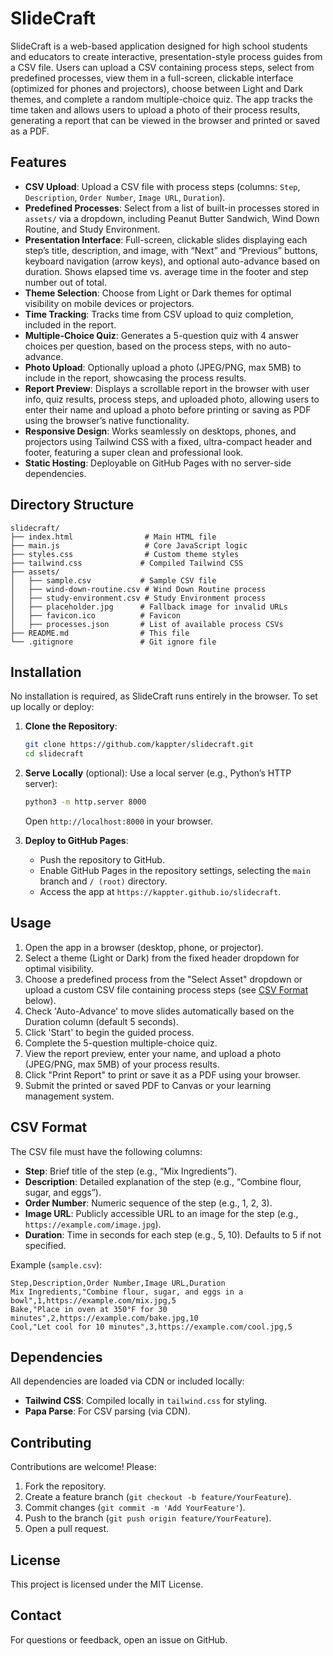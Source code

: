 # SlideCraft

SlideCraft is a web-based application designed for high school students and educators to create interactive, presentation-style process guides from a CSV file. Users can upload a CSV containing process steps, select from predefined processes, view them in a full-screen, clickable interface (optimized for phones and projectors), choose between Light and Dark themes, and complete a random multiple-choice quiz. The app tracks the time taken and allows users to upload a photo of their process results, generating a report that can be viewed in the browser and printed or saved as a PDF.

## Features
- **CSV Upload**: Upload a CSV file with process steps (columns: `Step`, `Description`, `Order Number`, `Image URL`, `Duration`).
- **Predefined Processes**: Select from a list of built-in processes stored in `assets/` via a dropdown, including Peanut Butter Sandwich, Wind Down Routine, and Study Environment.
- **Presentation Interface**: Full-screen, clickable slides displaying each step’s title, description, and image, with “Next” and “Previous” buttons, keyboard navigation (arrow keys), and optional auto-advance based on duration. Shows elapsed time vs. average time in the footer and step number out of total.
- **Theme Selection**: Choose from Light or Dark themes for optimal visibility on mobile devices or projectors.
- **Time Tracking**: Tracks time from CSV upload to quiz completion, included in the report.
- **Multiple-Choice Quiz**: Generates a 5-question quiz with 4 answer choices per question, based on the process steps, with no auto-advance.
- **Photo Upload**: Optionally upload a photo (JPEG/PNG, max 5MB) to include in the report, showcasing the process results.
- **Report Preview**: Displays a scrollable report in the browser with user info, quiz results, process steps, and uploaded photo, allowing users to enter their name and upload a photo before printing or saving as PDF using the browser’s native functionality.
- **Responsive Design**: Works seamlessly on desktops, phones, and projectors using Tailwind CSS with a fixed, ultra-compact header and footer, featuring a super clean and professional look.
- **Static Hosting**: Deployable on GitHub Pages with no server-side dependencies.

## Directory Structure
```
slidecraft/
├── index.html                # Main HTML file
├── main.js                   # Core JavaScript logic
├── styles.css                # Custom theme styles
├── tailwind.css             # Compiled Tailwind CSS
├── assets/
│   ├── sample.csv           # Sample CSV file
│   ├── wind-down-routine.csv # Wind Down Routine process
│   ├── study-environment.csv # Study Environment process
│   ├── placeholder.jpg      # Fallback image for invalid URLs
│   ├── favicon.ico          # Favicon
│   ├── processes.json       # List of available process CSVs
├── README.md                # This file
└── .gitignore               # Git ignore file
```

## Installation
No installation is required, as SlideCraft runs entirely in the browser. To set up locally or deploy:

1. **Clone the Repository**:
   ```bash
   git clone https://github.com/kappter/slidecraft.git
   cd slidecraft
   ```

2. **Serve Locally** (optional):
   Use a local server (e.g., Python’s HTTP server):
   ```bash
   python3 -m http.server 8000
   ```
   Open `http://localhost:8000` in your browser.

3. **Deploy to GitHub Pages**:
   - Push the repository to GitHub.
   - Enable GitHub Pages in the repository settings, selecting the `main` branch and `/ (root)` directory.
   - Access the app at `https://kappter.github.io/slidecraft`.

## Usage
1. Open the app in a browser (desktop, phone, or projector).
2. Select a theme (Light or Dark) from the fixed header dropdown for optimal visibility.
3. Choose a predefined process from the "Select Asset" dropdown or upload a custom CSV file containing process steps (see [CSV Format](#csv-format) below).
4. Check 'Auto-Advance' to move slides automatically based on the Duration column (default 5 seconds).
5. Click 'Start' to begin the guided process.
6. Complete the 5-question multiple-choice quiz.
7. View the report preview, enter your name, and upload a photo (JPEG/PNG, max 5MB) of your process results.
8. Click "Print Report" to print or save it as a PDF using your browser.
9. Submit the printed or saved PDF to Canvas or your learning management system.

## CSV Format
The CSV file must have the following columns:
- **Step**: Brief title of the step (e.g., “Mix Ingredients”).
- **Description**: Detailed explanation of the step (e.g., “Combine flour, sugar, and eggs”).
- **Order Number**: Numeric sequence of the step (e.g., 1, 2, 3).
- **Image URL**: Publicly accessible URL to an image for the step (e.g., `https://example.com/image.jpg`).
- **Duration**: Time in seconds for each step (e.g., 5, 10). Defaults to 5 if not specified.

Example (`sample.csv`):
```csv
Step,Description,Order Number,Image URL,Duration
Mix Ingredients,"Combine flour, sugar, and eggs in a bowl",1,https://example.com/mix.jpg,5
Bake,"Place in oven at 350°F for 30 minutes",2,https://example.com/bake.jpg,10
Cool,"Let cool for 10 minutes",3,https://example.com/cool.jpg,5
```

## Dependencies
All dependencies are loaded via CDN or included locally:
- **Tailwind CSS**: Compiled locally in `tailwind.css` for styling.
- **Papa Parse**: For CSV parsing (via CDN).

## Contributing
Contributions are welcome! Please:
1. Fork the repository.
2. Create a feature branch (`git checkout -b feature/YourFeature`).
3. Commit changes (`git commit -m 'Add YourFeature'`).
4. Push to the branch (`git push origin feature/YourFeature`).
5. Open a pull request.

## License
This project is licensed under the MIT License.

## Contact
For questions or feedback, open an issue on GitHub.